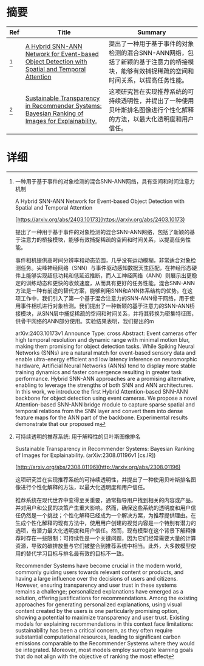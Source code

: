 # 摘要

| Ref | Title | Summary |
| --- | --- | --- |
| [^1] | [A Hybrid SNN-ANN Network for Event-based Object Detection with Spatial and Temporal Attention](https://arxiv.org/abs/2403.10173) | 提出了一种用于基于事件的对象检测的混合SNN-ANN网络，包括了新颖的基于注意力的桥接模块，能够有效捕捉稀疏的空间和时间关系，以提高任务性能。 |
| [^2] | [Sustainable Transparency in Recommender Systems: Bayesian Ranking of Images for Explainability.](http://arxiv.org/abs/2308.01196) | 这项研究旨在实现推荐系统的可持续透明性，并提出了一种使用贝叶斯排名图像进行个性化解释的方法，以最大化透明度和用户信任。 |

# 详细

[^1]: 一种用于基于事件的对象检测的混合SNN-ANN网络，具有空间和时间注意力机制

    A Hybrid SNN-ANN Network for Event-based Object Detection with Spatial and Temporal Attention

    [https://arxiv.org/abs/2403.10173](https://arxiv.org/abs/2403.10173)

    提出了一种用于基于事件的对象检测的混合SNN-ANN网络，包括了新颖的基于注意力的桥接模块，能够有效捕捉稀疏的空间和时间关系，以提高任务性能。

    

    事件相机提供高时间分辨率和动态范围，几乎没有运动模糊，非常适合对象检测任务。尖峰神经网络（SNN）与事件驱动感知数据天生匹配，在神经形态硬件上能够实现超低功耗和低延迟推断，而人工神经网络（ANN）则展示出更稳定的训练动态和更快的收敛速度，从而具有更好的任务性能。混合SNN-ANN方法是一种有前途的替代方案，能够利用SNN和ANN体系结构的优势。在这项工作中，我们引入了第一个基于混合注意力的SNN-ANN骨干网络，用于使用事件相机进行对象检测。我们提出了一种新颖的基于注意力的SNN-ANN桥接模块，从SNN层中捕捉稀疏的空间和时间关系，并将其转换为密集特征图，供骨干网络的ANN部分使用。实验结果表明，我们提出的m

    arXiv:2403.10173v1 Announce Type: cross  Abstract: Event cameras offer high temporal resolution and dynamic range with minimal motion blur, making them promising for object detection tasks. While Spiking Neural Networks (SNNs) are a natural match for event-based sensory data and enable ultra-energy efficient and low latency inference on neuromorphic hardware, Artificial Neural Networks (ANNs) tend to display more stable training dynamics and faster convergence resulting in greater task performance. Hybrid SNN-ANN approaches are a promising alternative, enabling to leverage the strengths of both SNN and ANN architectures. In this work, we introduce the first Hybrid Attention-based SNN-ANN backbone for object detection using event cameras. We propose a novel Attention-based SNN-ANN bridge module to capture sparse spatial and temporal relations from the SNN layer and convert them into dense feature maps for the ANN part of the backbone. Experimental results demonstrate that our proposed m
    
[^2]: 可持续透明的推荐系统: 用于解释性的贝叶斯图像排名

    Sustainable Transparency in Recommender Systems: Bayesian Ranking of Images for Explainability. (arXiv:2308.01196v1 [cs.IR])

    [http://arxiv.org/abs/2308.01196](http://arxiv.org/abs/2308.01196)

    这项研究旨在实现推荐系统的可持续透明性，并提出了一种使用贝叶斯排名图像进行个性化解释的方法，以最大化透明度和用户信任。

    

    推荐系统在现代世界中变得至关重要，通常指导用户找到相关的内容或产品，并对用户和公民的决策产生重大影响。然而，确保这些系统的透明度和用户信任仍然是一个挑战；个性化解释已经成为一个解决方案，为推荐提供理由。在生成个性化解释的现有方法中，使用用户创建的视觉内容是一个特别有潜力的选项，有潜力最大化透明度和用户信任。然而，现有模型在这个背景下解释推荐时存在一些限制：可持续性是一个关键问题，因为它们经常需要大量的计算资源，导致的碳排放量与它们被整合到推荐系统中相当。此外，大多数模型使用的替代学习目标与排名最有效的目标不一致。

    Recommender Systems have become crucial in the modern world, commonly guiding users towards relevant content or products, and having a large influence over the decisions of users and citizens. However, ensuring transparency and user trust in these systems remains a challenge; personalized explanations have emerged as a solution, offering justifications for recommendations. Among the existing approaches for generating personalized explanations, using visual content created by the users is one particularly promising option, showing a potential to maximize transparency and user trust. Existing models for explaining recommendations in this context face limitations: sustainability has been a critical concern, as they often require substantial computational resources, leading to significant carbon emissions comparable to the Recommender Systems where they would be integrated. Moreover, most models employ surrogate learning goals that do not align with the objective of ranking the most effect
    

